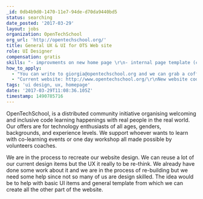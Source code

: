 ```yaml
---
_id: 0db4b9d0-1470-11e7-94de-d70da9440bd5
status: searching
date_posted: '2017-03-29'
layout: jobs
organization: OpenTechSchool
org_url: 'http://opentechschool.org/'
title: General UX & UI for OTS Web site
role: UI Designer
compensation: gratis
skills: "- improvments on new home page \r\n- internal page template (chapter page)\r\n- widget template\r\n- maps page template"
how_to_apply:
  - "You can write to giorgia@opentechschool.org and we can grab a coffie together.\r\nYou are also welcome to show up to any of our Wednseday meetup to get to know our community: https://www.meetup.com/it-IT/opentechschool-berlin/events/236518184/?eventId=236518184&chapter_analytics_code=UA-33344154-1\r\n"
  - "Current website: http://www.opentechschool.org/\r\nNew website code: https://github.com/OpenTechSchool/website-relaunch\r\n"
tags: 'ui design, ux, homepage'
date: '2017-03-29T11:08:36.105Z'
timestamp: 1490785716
---
```

OpenTechSchool, is a distributed community initiative organising welcoming and inclusive code learning happenings with real people in the real world. Our offers are for technology enthusiasts of all ages, genders, backgrounds, and experience levels. 
We support whoever wants to learn with co-learning events or one day workshop all made possible by volunteers coaches. 

We are in the process to recreate our website design. 
We can reuse a lot of our current design items but the UX it really to be re-think.
We already have done some work about it and we are in the process of re-building but we need some help since not so many of us are design skilled.
The idea would be to help with basic UI items and general template from which we can create all the other part of the website.
